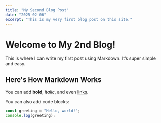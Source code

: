 ```yaml
---
title: "My Second Blog Post"
date: "2025-02-06"
excerpt: "This is my very first blog post on this site."
---
```


# Welcome to My 2nd Blog!

This is where I can write my first post using Markdown. It’s super simple and easy.

## Here's How Markdown Works

You can add **bold**, *italic*, and even [links](https://example.com).

You can also add code blocks:

```js
const greeting = "Hello, world!";
console.log(greeting);

